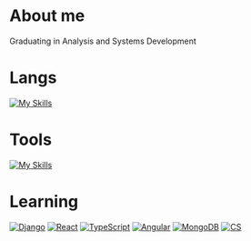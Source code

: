 # About me
Graduating in Analysis and Systems Development

# Langs
[![My Skills](https://skillicons.dev/icons?i=js,python,c)](https://skillicons.dev)
# Tools
[![My Skills](https://skillicons.dev/icons?i=postgresql,figma,vscode,obsidian)](https://skillicons.dev) <br>

# Learning
[![Django](https://skillicons.dev/icons?i=django)](https://skillicons.dev)
[![React](https://skillicons.dev/icons?i=react)](https://skillicons.dev)
[![TypeScript](https://skillicons.dev/icons?i=ts)](https://skillicons.dev)
[![Angular](https://skillicons.dev/icons?i=angular)](https://skillicons.dev)
[![MongoDB](https://skillicons.dev/icons?i=mongodb)](https://skillicons.dev)
[![CS](https://skillicons.dev/icons?i=cs)](https://skillicons.dev)
